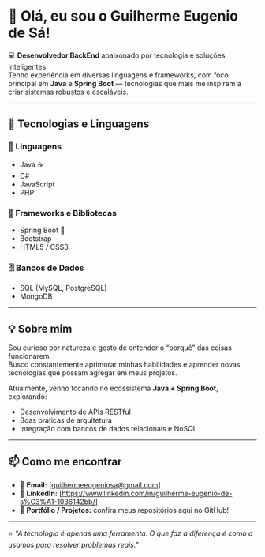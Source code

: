# 👋 Olá, eu sou o Guilherme Eugenio de Sá!

💻 **Desenvolvedor BackEnd** apaixonado por tecnologia e soluções inteligentes.  
Tenho experiência em diversas linguagens e frameworks, com foco principal em **Java** e **Spring Boot** — tecnologias que mais me inspiram a criar sistemas robustos e escaláveis.

---

## 🚀 Tecnologias e Linguagens

### 🧠 Linguagens
- Java ☕ 
- C#
- JavaScript
- PHP

### 🧩 Frameworks e Bibliotecas
- Spring Boot 🌿 
- Bootstrap
- HTML5 / CSS3

### 🗄️ Bancos de Dados
- SQL (MySQL, PostgreSQL)
- MongoDB

---

## 💡 Sobre mim
Sou curioso por natureza e gosto de entender o “porquê” das coisas funcionarem.  
Busco constantemente aprimorar minhas habilidades e aprender novas tecnologias que possam agregar em meus projetos.

Atualmente, venho focando no ecossistema **Java + Spring Boot**, explorando:
- Desenvolvimento de APIs RESTful
- Boas práticas de arquitetura
- Integração com bancos de dados relacionais e NoSQL

---

## 📫 Como me encontrar
- 📧 **Email:** [guilhermeeugeniosa@gmail.com]  
- 💼 **LinkedIn:** [https://www.linkedin.com/in/guilherme-eugenio-de-s%C3%A1-1036142bb/]  
- 🧰 **Portfólio / Projetos:** confira meus repositórios aqui no GitHub!  

---

⭐ *"A tecnologia é apenas uma ferramenta. O que faz a diferença é como a usamos para resolver problemas reais."*
